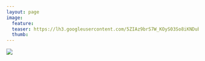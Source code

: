 ```yaml
---
layout: page
image:
  feature:
  teaser: https://lh3.googleusercontent.com/5ZIAz9brS7W_KOyS03So8iKNDubYOF420l8oq0e4ldA=w245
  thumb:
---
```


[![](https://lh3.googleusercontent.com/tpPYdorryqyQ0n41S5BVE-DQxg3zOZaBSUuKOfa6ljU=w800)](https://lh3.googleusercontent.com/tpPYdorryqyQ0n41S5BVE-DQxg3zOZaBSUuKOfa6ljU=s0)
